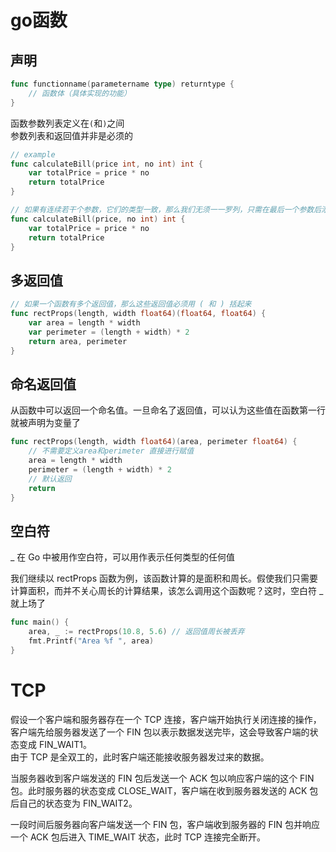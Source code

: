 # go函数
## 声明
```go
func functionname(parametername type) returntype {  
    // 函数体（具体实现的功能）
}
```
函数参数列表定义在`(`和`)`之间  
参数列表和返回值并非是必须的
```go
// example
func calculateBill(price int, no int) int {
    var totalPrice = price * no
    return totalPrice
}

// 如果有连续若干个参数，它们的类型一致，那么我们无须一一罗列，只需在最后一个参数后添加该类型
func calculateBill(price, no int) int {
    var totalPrice = price * no
    return totalPrice
}
```
## 多返回值
```go
// 如果一个函数有多个返回值，那么这些返回值必须用 ( 和 ) 括起来
func rectProps(length, width float64)(float64, float64) {
    var area = length * width
    var perimeter = (length + width) * 2
    return area, perimeter
}
```
## 命名返回值
从函数中可以返回一个命名值。一旦命名了返回值，可以认为这些值在函数第一行就被声明为变量了
```go
func rectProps(length, width float64)(area, perimeter float64) {
    // 不需要定义area和perimeter 直接进行赋值
    area = length * width
    perimeter = (length + width) * 2
    // 默认返回
    return
}
```
## 空白符
_ 在 Go 中被用作空白符，可以用作表示任何类型的任何值  

我们继续以 rectProps 函数为例，该函数计算的是面积和周长。假使我们只需要计算面积，而并不关心周长的计算结果，该怎么调用这个函数呢？这时，空白符 _ 就上场了
```go
func main() {  
    area, _ := rectProps(10.8, 5.6) // 返回值周长被丢弃
    fmt.Printf("Area %f ", area)
}
```

# TCP
假设一个客户端和服务器存在一个 TCP 连接，客户端开始执行关闭连接的操作，客户端先给服务器发送了一个 FIN 包以表示数据发送完毕，这会导致客户端的状态变成 FIN_WAIT1。  
由于 TCP 是全双工的，此时客户端还能接收服务器发过来的数据。

当服务器收到客户端发送的 FIN 包后发送一个 ACK 包以响应客户端的这个 FIN 包。此时服务器的状态变成 CLOSE_WAIT，客户端在收到服务器发送的 ACK 包后自己的状态变为 FIN_WAIT2。

一段时间后服务器向客户端发送一个 FIN 包，客户端收到服务器的 FIN 包并响应一个 ACK 包后进入 TIME_WAIT 状态，此时 TCP 连接完全断开。